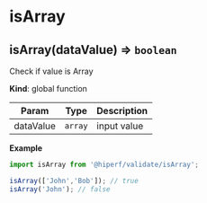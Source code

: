 # isArray
<a name="isArray"></a>

## isArray(dataValue) ⇒ <code>boolean</code>
Check if value is Array

**Kind**: global function  

| Param | Type | Description |
| --- | --- | --- |
| dataValue | <code>array</code> | input value |

**Example**  
```js
import isArray from '@hiperf/validate/isArray';isArray(['John','Bob']); // trueisArray('John'); // false
```
